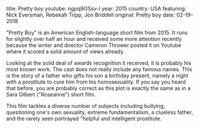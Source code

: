 ﻿title: Pretty boy
youtube: ngpq9OSsv-I
year: 2015
country: USA
featuring: Nick Eversman, Rebekah Tripp, Jon Briddell
original: Pretty boy
date: 02-19-2018

"Pretty Boy" is an American English-language short film from 2015. It runs for slightly over half an hour and received some more attention recently because the writer and director Cameron Thrower posted it on Youtube where it scored a solid amount of views already.

Looking at the solid deal of awards recognition it received, it is probably his most known work. The cast does not really include any famous names. This is the story of a father who gifts his son a birthday present, namely a night with a prostitute to cure him from his homosexuality. If you say you heard that before, you are probably correct as this plot is exactly the same as in a Sara Gilbert ("Roseanne") short film.

This film tackles a diverse number of subjects including bullying, questioning one's own sexuality, extreme fundamentalism, a clueless father, and the rarely seen portrayed "helpful and intelligent prostitute.


